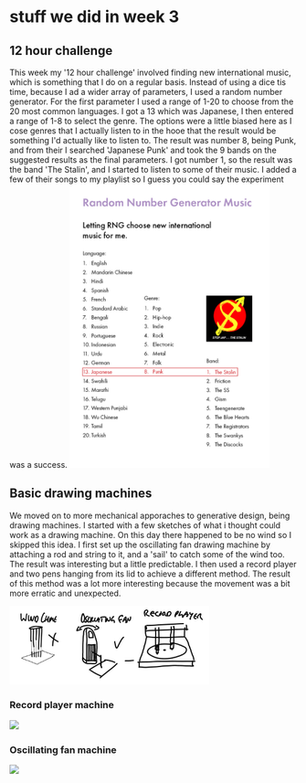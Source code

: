 # stuff we did in week 3

## 12 hour challenge 

This week my '12 hour challenge' involved finding new international music, which is something that I do on a regular basis. Instead of using a dice tis time, because I ad a wider array of parameters, I used a random number generator. For the first parameter I used a range of 1-20 to choose from the 20 most common languages. I got a 13 which was Japanese, I then entered a range of 1-8 to select the genre. The options were a little biased here as I cose genres that I actually listen to in the hooe that the result would be something I'd actually like to listen to. The result was number 8, being Punk, and from their I searched 'Japanese Punk' and took the 9 bands on the suggested results as the final parameters. I got number 1, so the result was the band 'The Stalin', and I started to listen to some of their music. I added a few of their songs to my playlist so I guess you could say the experiment was a success. 
<img src="Untitled-2.jpg" width="350" />

## Basic drawing machines

We moved on to more mechanical apporaches to generative design, being drawing machines. I started with a few sketches of what i thought could work as a drawing machine. On this day there happened to be no wind so I skipped this idea. I first set up the oscillating fan drawing machine by attaching a rod and string to it, and a 'sail' to catch some of the wind too. The result was interesting but a little predictable. I then used a record player and two pens hanging from its lid to achieve a different method. The result of this method was a lot more interesting because the movement was a bit more erratic and unexpected.

<img src="IMG_0253.JPG" width="350" />

### Record player machine
<img src="Aug-07-2020 12-14-19.gif" width="350" />

### Oscillating fan machine
<img src="Aug-07-2020 12-15-26.gif" width="350" />
